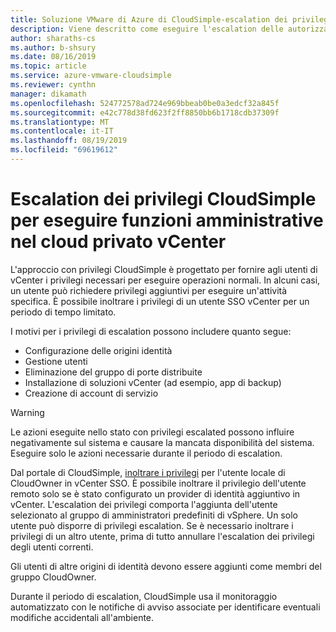 ```yaml
---
title: Soluzione VMware di Azure di CloudSimple-escalation dei privilegi CloudSimple
description: Viene descritto come eseguire l'escalation delle autorizzazioni CloudSimple per eseguire funzioni amministrative nel cloud privato vCenter
author: sharaths-cs
ms.author: b-shsury
ms.date: 08/16/2019
ms.topic: article
ms.service: azure-vmware-cloudsimple
ms.reviewer: cynthn
manager: dikamath
ms.openlocfilehash: 524772578ad724e969bbeab0be0a3edcf32a845f
ms.sourcegitcommit: e42c778d38fd623f2ff8850bb6b1718cdb37309f
ms.translationtype: MT
ms.contentlocale: it-IT
ms.lasthandoff: 08/19/2019
ms.locfileid: "69619612"
---
```

# <a name="escalate-cloudsimple-privileges-to-perform-administrative-functions-in-private-cloud-vcenter"></a>Escalation dei privilegi CloudSimple per eseguire funzioni amministrative nel cloud privato vCenter

L'approccio con privilegi CloudSimple è progettato per fornire agli utenti di vCenter i privilegi necessari per eseguire operazioni normali. In alcuni casi, un utente può richiedere privilegi aggiuntivi per eseguire un'attività specifica.  È possibile inoltrare i privilegi di un utente SSO vCenter per un periodo di tempo limitato.

I motivi per i privilegi di escalation possono includere quanto segue:

* Configurazione delle origini identità
* Gestione utenti
* Eliminazione del gruppo di porte distribuite
* Installazione di soluzioni vCenter (ad esempio, app di backup)
* Creazione di account di servizio

> [!WARNING]
> Le azioni eseguite nello stato con privilegi escalated possono influire negativamente sul sistema e causare la mancata disponibilità del sistema. Eseguire solo le azioni necessarie durante il periodo di escalation.

Dal portale di CloudSimple, [inoltrare i privilegi](escalate-private-cloud-privileges.md) per l'utente locale di CloudOwner in vCenter SSO.  È possibile inoltrare il privilegio dell'utente remoto solo se è stato configurato un provider di identità aggiuntivo in vCenter.  L'escalation dei privilegi comporta l'aggiunta dell'utente selezionato al gruppo di amministratori predefiniti di vSphere.  Un solo utente può disporre di privilegi escalation.  Se è necessario inoltrare i privilegi di un altro utente, prima di tutto annullare l'escalation dei privilegi degli utenti correnti.

Gli utenti di altre origini di identità devono essere aggiunti come membri del gruppo CloudOwner.

Durante il periodo di escalation, CloudSimple usa il monitoraggio automatizzato con le notifiche di avviso associate per identificare eventuali modifiche accidentali all'ambiente.
